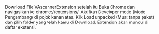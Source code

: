 Download File VAscannerExtension
setelah itu
Buka Chrome dan navigasikan ke chrome://extensions/.
Aktifkan Developer mode (Mode Pengembang) di pojok kanan atas.
Klik Load unpacked (Muat tanpa paket) dan pilih folder yang telah kamu di Download.
Extension akan muncul di daftar ekstensi.
